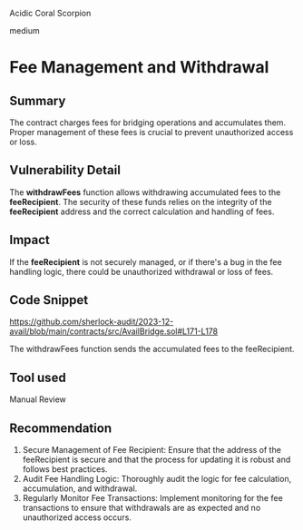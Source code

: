 Acidic Coral Scorpion

medium

# Fee Management and Withdrawal

## Summary
The contract charges fees for bridging operations and accumulates them. Proper management of these fees is crucial to prevent unauthorized access or loss.

## Vulnerability Detail
The **withdrawFees** function allows withdrawing accumulated fees to the **feeRecipient**. The security of these funds relies on the integrity of the **feeRecipient** address and the correct calculation and handling of fees.

## Impact
If the **feeRecipient** is not securely managed, or if there's a bug in the fee handling logic, there could be unauthorized withdrawal or loss of fees.
## Code Snippet
https://github.com/sherlock-audit/2023-12-avail/blob/main/contracts/src/AvailBridge.sol#L171-L178

The withdrawFees function sends the accumulated fees to the feeRecipient.
## Tool used

Manual Review

## Recommendation

1. Secure Management of Fee Recipient: Ensure that the address of the feeRecipient is secure and that the process for updating it is robust and follows best practices.
2. Audit Fee Handling Logic: Thoroughly audit the logic for fee calculation, accumulation, and withdrawal.
3. Regularly Monitor Fee Transactions: Implement monitoring for the fee transactions to ensure that withdrawals are as expected and no unauthorized access occurs.